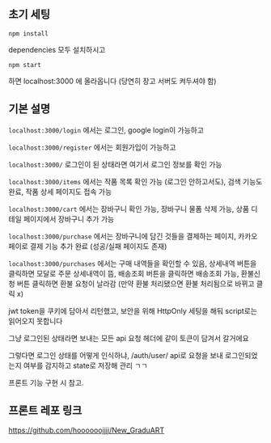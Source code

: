 ## 초기 세팅

```
npm install
```
dependencies 모두 설치하시고

```
npm start
```
하면 localhost:3000 에 올라옵니다 (당연히 장고 서버도 켜두셔야 함)


## 기본 설명

`localhost:3000/login` 에서는 로그인, google login이 가능하고

`localhost:3000/register` 에서는 회원가입이 가능하고

`localhost:3000/` 로그인이 된 상태라면 여기서 로그인 정보를 확인 가능

`localhost:3000/items` 에서는 작품 목록 확인 가능 (로그인 안하고서도), 검색 기능도 완료, 작품 상세 페이지도 접속 가능

`localhost:3000/cart` 에서는 장바구니 확인 가능, 장바구니 물폼 삭제 가능, 상품 디테일 페이지에서 장바구니 추가 가능

`localhost:3000/purchase` 에서는 장바구니에 담긴 것들을 결제하는 페이지, 카카오페이로 결제 기능 추가 완료 (성공/실패 페이지도 존재)

`localhost:3000/purchases` 에서는 구매 내역들을 확인할 수 있음, 상세내역 버튼을 클릭하면 모달로 주문 상세내역이 뜸, 배송조회 버튼을 클릭하면 배송조회 가능, 환불신청 버튼 클릭하면 환불 요청이 날라감 (만약 환불 처리됐으면 환불 처리됨으로 바뀌고 클릭 x)


jwt token을 쿠키에 담아서 리턴했고, 보안을 위해 HttpOnly 세팅을 해둬 script로는 읽어오지 못합니다

그냥 로그인된 상태라면 보내는 모든 api 요청 헤더에 같이 토큰이 담겨서 갈거에요

그렇다면 로그인 상태를 어떻게 인식하냐, /auth/user/ api로 요청을 보내 로그인되었는지 여부를 감지하고 state로 저장해 관리 ㄱㄱ

프론트 기능 구현 시 참고.

## 프론트 레포 링크

https://github.com/hoooooojjjj/New_GraduART
